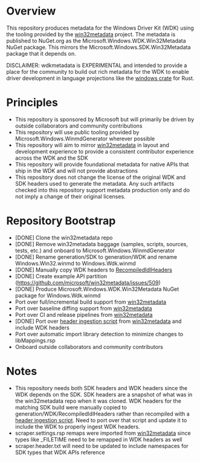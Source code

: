 # Overview

This repository produces metadata for the Windows Driver Kit (WDK) using the tooling provided by the [win32metadata](https://github.com/microsoft/win32metadata) project. The metadata is published to NuGet.org as the Microsoft.Windows.WDK.Win32Metadata NuGet package. This mirrors the Microsoft.Windows.SDK.Win32Metadata package that it depends on.

DISCLAIMER: wdkmetadata is EXPERIMENTAL and intended to provide a place for the community to build out rich metadata for the WDK to enable driver development in language projections like the [windows crate](https://github.com/microsoft/windows-rs) for Rust.

# Principles

* This repository is sponsored by Microsoft but will primarily be driven by outside collaborators and community contributions
* This repository will use public tooling provided by Microsoft.Windows.WinmdGenerator wherever possible
* This repository will aim to mirror [win32metadata](https://github.com/microsoft/win32metadata) in layout and development experience to provide a consistent contributor experience across the WDK and the SDK
* This repository will provide foundational metadata for native APIs that ship in the WDK and will not provide abstractions
* This repository does not change the license of the original WDK and SDK headers used to generate the metadata. Any such artifacts checked into this repository support metadata production only and do not imply a change of their original licenses.

# Repository Bootstrap

* [DONE] Clone the win32metadata repo
* [DONE] Remove win32metadata baggage (samples, scripts, sources, tests, etc.) and onboard to Microsoft.Windows.WinmdGenerator
* [DONE] Rename generation/SDK to generation/WDK and rename Windows.Win32.winmd to Windows.Wdk.winmd
* [DONE] Manually copy WDK headers to [RecompiledIdlHeaders](generation/WDK/RecompiledIdlHeaders)
* [DONE] Create example API partition (https://github.com/microsoft/win32metadata/issues/509)
* [DONE] Produce Microsoft.Windows.WDK.Win32Metadata NuGet package for Windows.Wdk.winmd
* Port over full/incremental build support from [win32metadata](https://github.com/microsoft/win32metadata)
* Port over baseline diffing support from [win32metadata](https://github.com/microsoft/win32metadata)
* Port over CI and release pipelines from [win32metadata](https://github.com/microsoft/win32metadata)
* [DONE] Port over [header ingestion script](https://github.com/microsoft/win32metadata/blob/main/scripts/RecompileIdlFilesForScraping.ps1) from [win32metadata](https://github.com/microsoft/win32metadata) and include WDK headers
* Port over automatic import library detection to minimize changes to libMappings.rsp
* Onboard outside collaborators and community contributors

# Notes

* This repository needs both SDK headers and WDK headers since the WDK depends on the SDK. SDK headers are a snapshot of what was in the win32metadata repo when it was cloned. WDK headers for the matching SDK build were manually copied to generation/WDK/RecompiledIdlHeaders rather than recompiled with a [header ingestion script](https://github.com/microsoft/win32metadata/blob/main/scripts/RecompileIdlFilesForScraping.ps1). Need to port over that script and update it to include the WDK to properly ingest WDK headers. 
* scraper.settings.rsp remaps were imported from [win32metadata](https://github.com/microsoft/win32metadata) since types like _FILETIME need to be remapped in WDK headers as well
* scraper.header.txt will need to be updated to include namespaces for SDK types that WDK APIs reference
